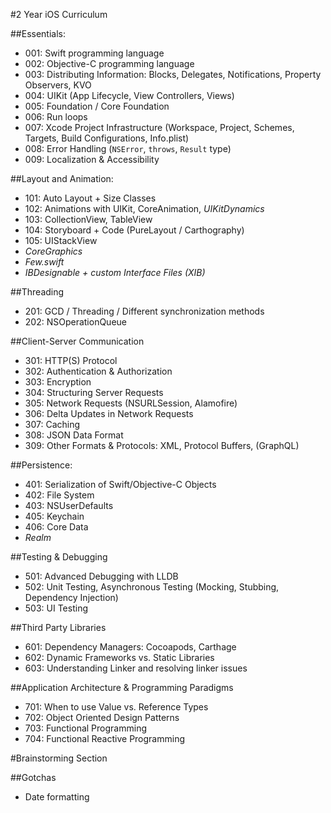 #2 Year iOS Curriculum

##Essentials:
- 001: Swift programming language
- 002: Objective-C programming language
- 003: Distributing Information: Blocks, Delegates, Notifications, Property Observers, KVO
- 004: UIKit (App Lifecycle, View Controllers, Views)
- 005: Foundation / Core Foundation
- 006: Run loops
- 007: Xcode Project Infrastructure (Workspace, Project, Schemes, Targets, Build Configurations, Info.plist)
- 008: Error Handling (`NSError`, `throws`, `Result` type)
- 009: Localization & Accessibility

##Layout and Animation:
- 101: Auto Layout + Size Classes
- 102: Animations with UIKit, CoreAnimation, *UIKitDynamics*
- 103: CollectionView, TableView
- 104: Storyboard + Code (PureLayout / Carthography)
- 105: UIStackView
- *CoreGraphics*
- *Few.swift*
- *IBDesignable + custom Interface Files (XIB)*

##Threading

- 201: GCD / Threading / Different synchronization methods
- 202: NSOperationQueue

##Client-Server Communication
- 301: HTTP(S) Protocol
- 302: Authentication & Authorization
- 303: Encryption
- 304: Structuring Server Requests
- 305: Network Requests (NSURLSession, Alamofire)
- 306: Delta Updates in Network Requests
- 307: Caching
- 308: JSON Data Format
- 309: Other Formats & Protocols: XML, Protocol Buffers, (GraphQL)

##Persistence:
- 401: Serialization of Swift/Objective-C Objects
- 402: File System
- 403: NSUserDefaults
- 405: Keychain
- 406: Core Data
- *Realm*

##Testing & Debugging

- 501: Advanced Debugging with LLDB
- 502: Unit Testing, Asynchronous Testing (Mocking, Stubbing, Dependency Injection)
- 503: UI Testing

##Third Party Libraries
- 601: Dependency Managers: Cocoapods, Carthage
- 602: Dynamic Frameworks vs. Static Libraries
- 603: Understanding Linker and resolving linker issues

##Application Architecture & Programming Paradigms
- 701: When to use Value vs. Reference Types
- 702: Object Oriented Design Patterns
- 703: Functional Programming
- 704: Functional Reactive Programming

#Brainstorming Section

##Gotchas
- Date formatting
